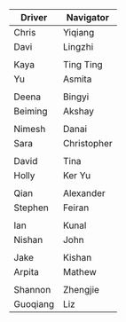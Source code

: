 | Driver | Navigator | 
|--------|-----------| 
|Chris|Yiqiang|
|Davi|Lingzhi|
| | |
|Kaya|Ting Ting|
|Yu|Asmita|
| | |
|Deena|Bingyi|
|Beiming|Akshay|
| | |
|Nimesh|Danai |
|Sara|Christopher  |
| | |
|David|Tina|
|Holly   |Ker Yu|
| | |
|Qian|Alexander|
|Stephen|Feiran|
| | |
|Ian|Kunal|
|Nishan|John|
| | |
|Jake|Kishan|
|Arpita|Mathew|
| | |
|Shannon|Zhengjie|
|Guoqiang|Liz|
  
